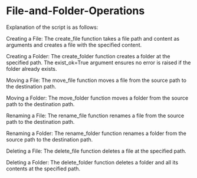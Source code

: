 # File-and-Folder-Operations

Explanation of the script is as follows:

Creating a File: The create_file function takes a file path and content as arguments and creates a file with the specified content.

Creating a Folder: The create_folder function creates a folder at the specified path. The exist_ok=True argument ensures no error is raised if the folder already exists.

Moving a File: The move_file function moves a file from the source path to the destination path.

Moving a Folder: The move_folder function moves a folder from the source path to the destination path.

Renaming a File: The rename_file function renames a file from the source path to the destination path.

Renaming a Folder: The rename_folder function renames a folder from the source path to the destination path.

Deleting a File: The delete_file function deletes a file at the specified path.

Deleting a Folder: The delete_folder function deletes a folder and all its contents at the specified path.
